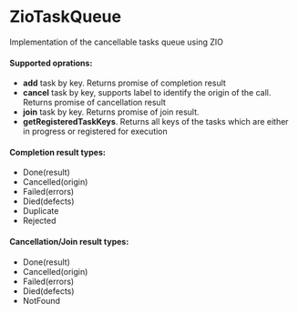 # ZioTaskQueue
Implementation of the cancellable tasks queue using ZIO

#### Supported oprations:

- __add__ task by key. Returns promise of completion result 
- __cancel__ task by key, supports label to identify the origin of the call. Returns promise of cancellation result  
- __join__ task by key. Returns promise of join result. 
- __getRegisteredTaskKeys__. Returns all keys of the tasks which are either in progress or registered for execution

#### Completion result types: 

- Done(result)  
- Cancelled(origin)  
- Failed(errors)  
- Died(defects)  
- Duplicate  
- Rejected  

#### Cancellation/Join result types: 

- Done(result)  
- Cancelled(origin)  
- Failed(errors)  
- Died(defects)  
- NotFound  
